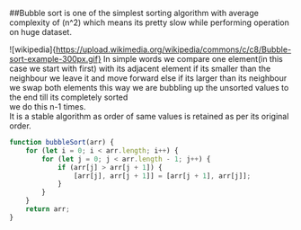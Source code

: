 ##Bubble sort is one of the simplest sorting algorithm with average complexity of (n^2) which means its pretty slow while performing operation on huge dataset.

![wikipedia]{https://upload.wikimedia.org/wikipedia/commons/c/c8/Bubble-sort-example-300px.gif}
In simple words we compare one element(in this case we start with first) with its adjacent element if its smaller than the neighbour we leave it and move forward else if its larger than its neighbour we swap both elements this way we are bubbling up the unsorted values to the end till its completely sorted  
we do this n-1 times.  
It is a stable algorithm as order of same values is retained as per its original order.

```javascript
function bubbleSort(arr) {
	for (let i = 0; i < arr.length; i++) {
		for (let j = 0; j < arr.length - 1; j++) {
			if (arr[j] > arr[j + 1]) {
				[arr[j], arr[j + 1]] = [arr[j + 1], arr[j]];
			}
		}
	}
	return arr;
}
```
